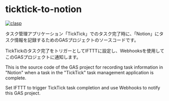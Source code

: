 ﻿# ticktick-to-notion

[![clasp](https://img.shields.io/badge/built%20with-clasp-4285f4.svg)](https://github.com/google/clasp)

タスク管理アプリケーション「TickTick」でのタスク完了時に、「Notion」にタスク情報を記録するためのGASプロジェクトのソースコードです。

TickTickのタスク完了をトリガーとしてIFTTTに設定し、Webhooksを使用してこのGASプロジェクトに通知します。

This is the source code of the GAS project for recording task information in "Notion" when a task in the "TickTick" task management application is complete.

Set IFTTT to trigger TickTick task completion and use Webhooks to notify this GAS project.
